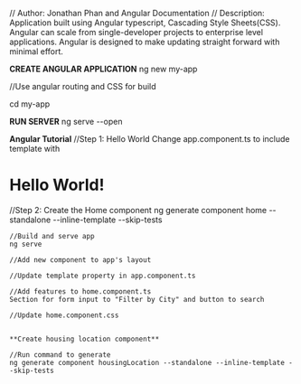 // Author: Jonathan Phan and Angular Documentation
// Description: Application built using Angular typescript, Cascading Style Sheets(CSS).
                Angular can scale from single-developer projects to enterprise level applications.
                Angular is designed to make updating straight forward with minimal effort.

**CREATE ANGULAR APPLICATION**
ng new my-app

//Use angular routing and CSS for build

cd my-app

**RUN SERVER**
ng serve --open

**Angular Tutorial**
//Step 1: Hello World
    Change app.component.ts to include template with <h1>Hello World!</h1>

//Step 2: Create the Home component
    ng generate component home --standalone --inline-template --skip-tests

    //Build and serve app
    ng serve

    //Add new component to app's layout

    //Update template property in app.component.ts

    //Add features to home.component.ts
    Section for form input to "Filter by City" and button to search

    //Update home.component.css
    

    **Create housing location component**

    //Run command to generate
    ng generate component housingLocation --standalone --inline-template --skip-tests